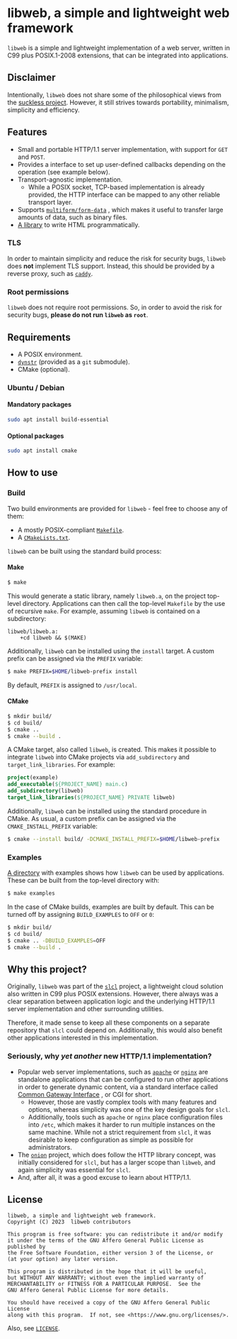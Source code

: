 # libweb, a simple and lightweight web framework

`libweb` is a simple and lightweight implementation of a web server, written in
C99 plus POSIX.1-2008 extensions, that can be integrated into applications.

## Disclaimer

Intentionally, `libweb` does not share some of the philosophical views from the
[suckless project](https://suckless.org). However, it still strives towards
portability, minimalism, simplicity and efficiency.

## Features

- Small and portable HTTP/1.1 server implementation, with support for
`GET` and `POST`.
- Provides a interface to set up user-defined callbacks depending on
the operation (see example below).
- Transport-agnostic implementation.
    - While a POSIX socket, TCP-based implementation is already
    provided, the HTTP interface can be mapped to any other reliable
    transport layer.
- Supports [`multiform/form-data`](https://developer.mozilla.org/en-US/docs/Web/HTTP/Methods/POST)
, which makes it useful to transfer large amounts of data, such as
binary files.
- [A library](include/libweb/html.h) to write HTML programmatically.

### TLS

In order to maintain simplicity and reduce the risk for security bugs, `libweb`
does **not** implement TLS support. Instead, this should be provided by a
reverse proxy, such as [`caddy`](https://caddyserver.com/).

### Root permissions

`libweb` does not require root permissions. So, in order to avoid the
risk for security bugs, **please do not run `libweb` as `root`**.

## Requirements

- A POSIX environment.
- [`dynstr`](https://gitea.privatedns.org/xavi/dynstr)
(provided as a `git` submodule).
- CMake (optional).

### Ubuntu / Debian

#### Mandatory packages

```sh
sudo apt install build-essential
```

#### Optional packages

```sh
sudo apt install cmake
```

## How to use
### Build

Two build environments are provided for `libweb` - feel free to choose any of
them:

- A mostly POSIX-compliant [`Makefile`](Makefile).
- A [`CMakeLists.txt`](CMakeLists.txt).

`libweb` can be built using the standard build process:

#### Make

```sh
$ make
```

This would generate a static library, namely `libweb.a`, on the project
top-level directory. Applications can then call the top-level `Makefile` by
the use of recursive `make`. For example, assuming `libweb` is contained on a
subdirectory:

```make
libweb/libweb.a:
    +cd libweb && $(MAKE)
```

Additionally, `libweb` can be installed using the `install` target. A
custom prefix can be assigned via the `PREFIX` variable:

```sh
$ make PREFIX=$HOME/libweb-prefix install
```

By default, `PREFIX` is assigned to `/usr/local`.

#### CMake

```sh
$ mkdir build/
$ cd build/
$ cmake ..
$ cmake --build .
```

A CMake target, also called `libweb`, is created. This makes it possible
to integrate `libweb` into CMake projects via `add_subdirectory` and
`target_link_libraries`. For example:

```cmake
project(example)
add_executable(${PROJECT_NAME} main.c)
add_subdirectory(libweb)
target_link_libraries(${PROJECT_NAME} PRIVATE libweb)
```

Additionally, `libweb` can be installed using the standard procedure
in CMake. As usual, a custom prefix can be assigned via the
`CMAKE_INSTALL_PREFIX` variable:

```sh
$ cmake --install build/ -DCMAKE_INSTALL_PREFIX=$HOME/libweb-prefix
```

### Examples

[A directory](examples) with examples shows how `libweb` can be used by
applications. These can be built from the top-level directory with:

```sh
$ make examples
```

In the case of CMake builds, examples are built by default. This can be turned
off by assigning `BUILD_EXAMPLES` to `OFF` or `0`:

```sh
$ mkdir build/
$ cd build/
$ cmake .. -DBUILD_EXAMPLES=OFF
$ cmake --build .
```

## Why this project?

Originally, `libweb` was part of the
[`slcl`](https://gitea.privatedns.org/xavi92/slcl) project, a lightweight
cloud solution also written in C99 plus POSIX extensions. However, there
always was a clear separation between application logic and the underlying
HTTP/1.1 server implementation and other surrounding utilities.

Therefore, it made sense to keep all these components on a separate
repository that `slcl` could depend on. Additionally, this would also
benefit other applications interested in this implementation.

### Seriously, why _yet another_ new HTTP/1.1 implementation?

- Popular web server implementations, such as
[`apache`](https://httpd.apache.org/) or [`nginx`](https://nginx.net) are
standalone applications that can be configured to run other
applications in order to generate dynamic content, via a standard
interface called
[Common Gateway Interface](https://en.wikipedia.org/wiki/Common_Gateway_Interface)
, or CGI for short.
    - However, those are vastly complex tools with many features and
    options, whereas simplicity was one of the key design goals for
    `slcl`.
    - Additionally, tools such as `apache` or `nginx` place
    configuration files into `/etc`, which makes it harder to run
    multiple instances on the same machine. While not a strict
    requirement from `slcl`, it was desirable to keep configuration as
    simple as possible for administrators.
- The [`onion`](https://github.com/davidmoreno/onion) project, which
does follow the HTTP library concept, was initially considered for
`slcl`, but has a larger scope than `libweb`, and again simplicity was
essential for `slcl`.
- And, after all, it was a good excuse to learn about HTTP/1.1.

## License

```
libweb, a simple and lightweight web framework.
Copyright (C) 2023  libweb contributors

This program is free software: you can redistribute it and/or modify
it under the terms of the GNU Affero General Public License as published by
the Free Software Foundation, either version 3 of the License, or
(at your option) any later version.

This program is distributed in the hope that it will be useful,
but WITHOUT ANY WARRANTY; without even the implied warranty of
MERCHANTABILITY or FITNESS FOR A PARTICULAR PURPOSE.  See the
GNU Affero General Public License for more details.

You should have received a copy of the GNU Affero General Public License
along with this program.  If not, see <https://www.gnu.org/licenses/>.
```

Also, see [`LICENSE`](LICENSE).
